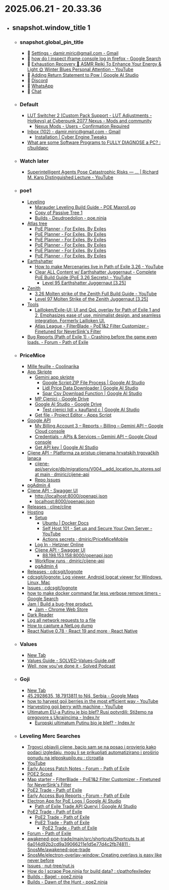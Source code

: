 # 2025.06.21 - 20.33.36

- ## snapshot.window_title 1
  - ### snapshot.global_pin_title
    - 📌 [Settings - damir.miric@gmail.com - Gmail](https://mail.google.com/mail/u/0/#settings/general)
    - 📌 [how do I inspect iframe console log in firefox - Google Search](https://www.google.com/search?client=firefox-b-d&q=how+do+I+inspect+iframe+console+log+in+firefox)
    - 📌 [Exhaustion Recovery 🌸 ASMR Reiki To Enhance Your Energy & Light 🌞 Winter Blues Personal Attention - YouTube](https://www.youtube.com/watch?v=eYBWS4CAWIs)
    - 📌 [Adding Return Statement to Pow | Google AI Studio](https://aistudio.google.com/prompts/1Ei_oPBuQu_zIUwahvbl3PzrxsRDaEXbn)
    - 📌 [Discord](https://discord.com/login?redirect_to=%2Flogin%3Fredirect_to%3D%252Fchannels%252F909474066187046963%252F1137915344183373914)
    - 📌 [WhatsApp](https://web.whatsapp.com/)
    - 📌 [Chat](https://mail.google.com/chat/u/0/#chat/home)
  - ### Default
    - [LUT Switcher 2 (Custom Pack Support - LUT Adjustments - Hotkeys) at Cyberpunk 2077 Nexus - Mods and community](https://www.nexusmods.com/cyberpunk2077/mods/16310?tab=files)
      - [Nexus Mods - Users - Confirmation Required](https://users.nexusmods.com/auth/sign_in)
    - [Inbox (102) - damir.miric@gmail.com - Gmail](https://mail.google.com/mail/u/0/#inbox)
      - [Installation | Cyber Engine Tweaks](https://wiki.redmodding.org/cyber-engine-tweaks/getting-started/installing)
    - [What are some Software Programs to FULLY DIAGNOSE a PC? : r/buildapc](https://www.reddit.com/r/buildapc/comments/16ciumk/what_are_some_software_programs_to_fully_diagnose/)
  - ### Watch later
    - [Superintelligent Agents Pose Catastrophic Risks — ... | Richard M. Karp Distinguished Lecture - YouTube](https://www.youtube.com/watch?v=g0ljOgBo5uY)
  - ### poe1
    - [Leveling](moz-extension://557ffd20-f308-4970-a2f0-db41b53dee29/sidebery/group.html#Leveling)
      - [Marauder Leveling Build Guide - POE Maxroll.gg](https://maxroll.gg/poe/build-guides/marauder-leveling-build-guide#important-leveling-tips-header)
      - [Copy of Passive Tree 1](https://maxroll.gg/poe/poe-tree/emdgp0eu/9)
      - [Builds - Deudroedolion - poe.ninja](https://poe.ninja/builds/mercenaries/character/Barbas_Oyun-4992/Deudroedolion?i=1&search=class%3DJuggernaut%26skills%3DSunder%26supportgems-Sunder%3DMelee%2BPhysical%2BDamage%2BSupport%2CRuthless%2BSupport)
    - [Atlas tree](moz-extension://557ffd20-f308-4970-a2f0-db41b53dee29/sidebery/group.html#Atlas%20tree)
      - [PoE Planner - For Exiles, By Exiles](https://poeplanner.com/atlas-tree/BAAUACAAXz54gKfiKOfJ_X1ah8zZWxe6t12fO03XAq5Fl0U6p3u8SaLQyxeu78Gvj-UDMMn-iaOpQ7VjjWRvtZm56WfQKBQAH4sIAAAAAAAAAwMAAAAAAAAAAAA=)
      - [PoE Planner - For Exiles, By Exiles](https://poeplanner.com/atlas-tree/BAAUADEAh9RfPniA1NHTe7flp-IhYNcHZZAo57VmzgDJ_X1ajepo-ofM2VsXuohyt12fO03X1ysCrqFoAXpFl0U6p3tmMLxJotDLF67vWOfBr4_lAzDJ_omjqUO1Y41kb7WZueln0CgUAB-LCAAAAAAAAAMDAAAAAAAAAAAA)
      - [PoE Planner - For Exiles, By Exiles](https://poeplanner.com/atlas-tree/BAAUAEQAH8qH1F8-eIDU0dN7t-VAv6fiIWDXB2WQKOe1Zs4Ayf04iH1ajepo-ofM2VsXuohyHX23XX2ROJ3e_p87TdfXK57YAq6haCmNAXpFl0U6p3tmMLPH4RC8SbV3c5mi0MsXxB-u71jnkYlgyBiLwa8LcY_lAzDJ_omjqUPjP7VjjWRvtZm56WfQKBQAH4sIAAAAAAAAAwMAAAAAAAAAAAA=)
      - [PoE Planner - For Exiles, By Exiles](https://poeplanner.com/atlas-tree/BAAUAE8AH8qH1F8-eIDU0QBI03u35cHuQL-n4iFg1wdlkCjntWbOAMn9OIhMun1ajepo-ofM2VsXuohyHX23XX2ROJ3e_p87TdfXK57YZ2ACrrXYoWgpjQF6RZdFOqd7ZjCzx-EQGQq8SeIOtXdzmaLQyxfFIRdQxB-u71jnkYlgyBiLwa8LcY_lAzCIB8n-iaPZXKlD4z-1Y41kb7WZueln0CgUAB-LCAAAAAAAAAMDAAAAAAAAAAAA)
      - [PoE Planner - For Exiles, By Exiles](https://poeplanner.com/atlas-tree/BAAUAFwAH8qH1F8-eIDU0QBI03u35SySwe5Av22Ip-IhYNcHZZD8TSjntWbOAMn9OIhMun1ajepo-qi8h8wqu9lbF7qIcr3aHX23XX2R6PI4nd7-nztN19crnthnYAKutdihaCmNjjkBekWXRTqne2Yws8fhEBkKvEniDrV3c5mi0MsXxSHHXRdQxB-u71jnkYlgyBiLwa8LcY_lAzCIB8n-wnaJo9lcqUPjP7VjjWTEGG-1xBaZuelnudTQKBQAH4sIAAAAAAAAAwMAAAAAAAAAAAA=)
      - [PoE Planner - For Exiles, By Exiles](https://poeplanner.com/atlas-tree/BAAUAGwAH8qH1NvWXz54gNTRAEjTe7flLJLB7kC_bYin4iFg1wdlkPxNKOeMQbVmzgDJ_TiITLp9Wo3qaPqovIfMKrvZW4yRF7qIcr3aHX23XX2R6PI4ndxp3v6INNoUnztN19crT12e2GdgrKQrcdC8Aq612KFoKY2OOQF6RZdFOqd7ZjCzx-EQGQq8SeIOTdy1d3OZotBNkcsXxSHHXRdQxB-u71jnkYlgyBiLwa8LcXELWx5j0Y_lAzCIB8n-wnaJo9lcqUPjP7VjjWTEGG-1xBaZuelnudQj39AoFAAfiwgAAAAAAAADAwAAAAAAAAAAAA==)
    - [Earthshatter](moz-extension://557ffd20-f308-4970-a2f0-db41b53dee29/sidebery/group.html#Earthshatter)
      - [How to make Mercenaries live in Path of Exile 3.26 - YouTube](https://www.youtube.com/watch?v=wi4KxGMFIOc)
      - [Clear ALL Content w/ Earthshatter Juggernaut - Complete PoE Build Guide (PoE 3.26 Secrets) - YouTube](https://www.youtube.com/watch?v=TAEyHagm9oE)
        - [Level 95 Earthshatter Juggernaut [3.25]](https://pobb.in/WKqOz8UlbNxe)
    - [Zenith](moz-extension://557ffd20-f308-4970-a2f0-db41b53dee29/sidebery/group.html#Zenith)
      - [3.26 Molten strike of the Zenith Full Build Guide - YouTube](https://www.youtube.com/watch?v=xE7keXeUiag)
      - [Level 97 Molten Strike of the Zenith Juggernaut [3.25]](https://pobb.in/e46bJbySeWzH)
    - [Tools](moz-extension://557ffd20-f308-4970-a2f0-db41b53dee29/sidebery/group.html#Tools)
      - [Lailloken/Exile-UI: UI and QoL overlay for Path of Exile 1 and 2. Emphasizes ease of use, minimalist design, and seamless integration. Formerly Lailloken UI.](https://github.com/Lailloken/Exile-UI)
      - [Atlas League - FilterBlade - PoE1&2 Filter Customizer - Finetuned for NeverSink's Filter](https://www.filterblade.xyz/?game=Poe1)
    - [Bug Reports (Path of Exile 1) - Crashing before the game even loads. - Forum - Path of Exile](https://www.pathofexile.com/forum/view-thread/3789804)
  - ### PriceMice
    - [Mille feuille - Coolinarika](https://www.coolinarika.com/recept/mille-feuille-131c14d4-6392-11eb-b56a-0242ac120066)
    - [App Skripte](moz-extension://557ffd20-f308-4970-a2f0-db41b53dee29/sidebery/group.html#App%20Skripte)
      - [Gemini app skripte](moz-extension://557ffd20-f308-4970-a2f0-db41b53dee29/sidebery/group.html#Gemini%20app%20skripte)
        - [Google Script:ZIP File Process | Google AI Studio](https://aistudio.google.com/prompts/1nDSlhFASASon5R6Z1MUpRu7FRTK9DR3V)
        - [Lidl Price Data Downloader | Google AI Studio](https://aistudio.google.com/prompts/1oJi-DPlYRjxZAUA54YSuomQeCLup-0Ct)
        - [Spar Csv Download Function | Google AI Studio](https://aistudio.google.com/prompts/1r3BNQCbZTRoSjF3Q8G344xB0a5Qme6BK)
      - [MP Cjenici - Google Drive](https://drive.google.com/drive/folders/12mprS2oujyKp0ZL7AiGmQYVjQHzLybHF)
      - [Google AI Studio - Google Drive](https://drive.google.com/drive/folders/167ei9oPUD2YayLCBZeEhtN9dl0sVjrE3)
        - [Test cjenici lidl + kaufland c | Google AI Studio](https://aistudio.google.com/app/prompts/1YaM7sxcVBA4ynS6AMXC77-gmXCIGDW_f)
      - [Get file - Project Editor - Apps Script](https://script.google.com/home/projects/1qfLq97brvfrhNXQSpsx_vDSPG_gXURk5eog64xTP33j5hLRDJO0d1jxC/edit)
    - [Google API](moz-extension://557ffd20-f308-4970-a2f0-db41b53dee29/sidebery/group.html#Google%20API)
      - [My Billing Account 3 – Reports – Billing – Gemini API – Google Cloud console](https://console.cloud.google.com/billing/01D85F-C3283B-8368A4/reports;grouping=GROUP_BY_PROJECT_ANCESTRY;credits=SPENDING_BASED_DISCOUNT?inv=1&invt=Ab0LCQ&project=gen-lang-client-0070258945)
      - [Credentials – APIs & Services – Gemini API – Google Cloud console](https://console.cloud.google.com/apis/credentials?inv=1&invt=Ab0LCQ&project=gen-lang-client-0070258945)
      - [Get API key | Google AI Studio](https://aistudio.google.com/apikey)
    - [Cijene API - Platforma za pristup cijenama hrvatskih trgovačkih lanaca](https://cijene.dev/pricing/)
      - [cijene-api/service/db/migrations/V004__add_location_to_stores.sql at main · dmiric/cijene-api](https://github.com/dmiric/cijene-api/blob/main/service/db/migrations/V004__add_location_to_stores.sql)
      - [Repo Issues](https://github.com/senko/cijene-api/issues)
    - [pgAdmin 4](http://localhost:5050/browser/)
    - [Cijene API - Swagger UI](http://localhost:8000/docs#/)
      - [http://localhost:8000/openapi.json](http://localhost:8000/openapi.json)
      - [localhost:8000/openapi.json](http://localhost:8000/openapi.json)
    - [Releases · cline/cline](https://github.com/cline/cline/releases)
    - [Hosting](moz-extension://557ffd20-f308-4970-a2f0-db41b53dee29/sidebery/group.html#Hosting)
      - [Setup](moz-extension://557ffd20-f308-4970-a2f0-db41b53dee29/sidebery/group.html#Setup)
        - [Ubuntu | Docker Docs](https://docs.docker.com/engine/install/ubuntu/)
        - [Self Host 101 - Set up and Secure Your Own Server - YouTube](https://www.youtube.com/watch?v=Q1Y_g0wMwww&list=PLLnpHn493BHHAxTeLNUZEDLYc8uUwqGXa&index=1)
        - [Actions secrets · dmiric/PriceMiceMobile](https://github.com/dmiric/PriceMiceMobile/settings/secrets/actions)
      - [Log In - Hetzner Online](https://accounts.hetzner.com/login)
      - [Cijene API - Swagger UI](http://88.198.153.158:8000/docs)
        - [88.198.153.158:8000/openapi.json](http://88.198.153.158:8000/openapi.json)
      - [Workflow runs · dmiric/cijene-api](https://github.com/dmiric/cijene-api/actions)
      - [pgAdmin 4](http://localhost:8081/browser/)
    - [Releases · cdcsgit/lognote](https://github.com/cdcsgit/lognote/releases)
    - [cdcsgit/lognote: Log viewer, Android logcat viewer for Windows, Linux, Mac](https://github.com/cdcsgit/lognote#readme)
    - [Issues · cdcsgit/lognote](https://github.com/cdcsgit/lognote/issues?q=file)
    - [how to make docker command far less verbose remove timers - Google Search](https://www.google.com/search?q=how+to+make+docker+command+far+less+verbose+remove+timers&client=firefox-b-d&sca_esv=2c34672eb6e690a0&sxsrf=AE3TifM9-YRl7OkxBIXkmw7d2faGkCuE_w%3A1750496928994&ei=oHZWaKu6PMyhi-gP7bSvuAI&ved=0ahUKEwirioidlYKOAxXM0AIHHW3aCycQ4dUDCBA&uact=5&oq=how+to+make+docker+command+far+less+verbose+remove+timers&gs_lp=Egxnd3Mtd2l6LXNlcnAiOWhvdyB0byBtYWtlIGRvY2tlciBjb21tYW5kIGZhciBsZXNzIHZlcmJvc2UgcmVtb3ZlIHRpbWVyczIHECEYoAEYCkjALVDqBliyLHAHeAGQAQCYAYkBoAGMD6oBBDkuMTC4AQPIAQD4AQGYAhqgAsIPwgIKEAAYsAMY1gQYR8ICBRAhGJ8FmAMAiAYBkAYIkgcFMTUuMTGgB4VfsgcEOC4xMbgHsA_CBwYzLjIxLjLIByI&sclient=gws-wiz-serp)
    - [Jam | Build a bug-free product.](https://jam.dev/)
      - [Jam - Chrome Web Store](https://chromewebstore.google.com/detail/jam/iohjgamcilhbgmhbnllfolmkmmekfmci)
    - [Dark Reader](https://darkreader.org/)
    - [Log all network requests to a file](https://groups.google.com/g/google-chrome-developer-tools/c/3hY_wAgquvw?pli=1)
    - [How to capture a NetLog dump](https://www.chromium.org/for-testers/providing-network-details/)
    - [React Native 0.78 - React 19 and more · React Native](https://reactnative.dev/blog/2025/02/19/react-native-0.78#opt-in-for-javascript-logs-in-metro)
  - ### Values
    - [New Tab](about:newtab)
    - [Values Guide - SOLVED-Values-Guide.pdf](https://d3o9bzvr1aje7d.cloudfront.net/downloads/ebooks/SOLVED-Values-Guide.pdf)
    - [Well, now you've done it - Solved Podcast](https://solvedpodcast.com/solved-guide-confirmed/)
  - ### Goji
    - [New Tab](about:newtab)
    - [45.2928635, 18.7913811 to Niš, Serbia - Google Maps](https://www.google.com/maps/dir/45.2928635,18.7913811/Ni%C5%A1,+Serbia/@44.2678586,18.576736,8z/data=!4m19!1m8!3m7!1s0x4755b0c240c81f65:0x56319fe3122ac3cd!2zTmnFoSwgU2VyYmlh!3b1!8m2!3d43.320926!4d21.8954069!16zL20vMDFrXzlo!4m9!1m1!4e1!1m5!1m1!1s0x4755b0c240c81f65:0x56319fe3122ac3cd!2m2!1d21.8954069!2d43.320926!3e2?entry=ttu&g_ep=EgoyMDI1MDUwNy4wIKXMDSoASAFQAw%3D%3D)
    - [how to harvest goji berries in the most efficient way - YouTube](https://www.youtube.com/watch?v=4K_JK9R80mo)
    - [Harvesting goji berry with machine - YouTube](https://www.youtube.com/watch?v=niu7EDt23No)
    - [Ultimatum EU-a Putinu je bio blef? Rusi potvrdili: Stižemo na pregovore s Ukrajincima - Index.hr](https://www.index.hr/vijesti/clanak/ultimatum-eua-putinu-je-bio-blef-rusi-potvrdili-stizemo-na-pregovore-s-ukrajincima/2669973.aspx?index_ref=naslovnica_vijesti_prva_d)
      - [Europski ultimatum Putinu bio je blef? - Index.hr](https://www.index.hr/vijesti/clanak/europski-ultimatum-putinu-bio-je-blef/2670278.aspx)
  - ### Leveling Merc Searches
    - [Trgovci objavili cijene, bacio sam se na posao i provjerio kako podaci izgledaju, mogu li se prikupljati automatizirano i proširio ponudu na jelposkupilo.eu : r/croatia](https://www.reddit.com/r/croatia/comments/1ko5fl5/trgovci_objavili_cijene_bacio_sam_se_na_posao_i/)
    - [YouTube](https://www.youtube.com/)
    - [Early Access Patch Notes - Forum - Path of Exile](https://www.pathofexile.com/forum/view-forum/2212)
    - [POE2 Scout](https://poe2scout.com/economy/deliriuminstill)
    - [Map starter - FilterBlade - PoE1&2 Filter Customizer - Finetuned for NeverSink's Filter](https://www.filterblade.xyz/?game=Poe2)
    - [PoE2 Trade - Path of Exile](https://www.pathofexile.com/trade2/search/poe2/Dawn%20of%20the%20Hunt/enBKLg9IL)
    - [Early Access Bug Reports - Forum - Path of Exile](https://www.pathofexile.com/forum/view-forum/2214)
    - [Electron App for PoE Logs | Google AI Studio](https://aistudio.google.com/prompts/1Bx1o_zYVkwG5zAyFAj-jBd2pTBoXNysr?model=gemini-2.0-flash)
      - [Path of Exile Trade API Queryi | Google AI Studio](https://aistudio.google.com/prompts/1ok2pa6nTy6yioJpIhsngQrkscEDzGfZV)
    - [PoE2 Trade - Path of Exile](https://www.pathofexile.com/trade2/search/poe2/Dawn%20of%20the%20Hunt/2l7QDyVck)
      - [PoE2 Trade - Path of Exile](https://www.pathofexile.com/trade2/search/poe2/Dawn%20of%20the%20Hunt/4YbYGDZI9)
      - [PoE2 Trade - Path of Exile](https://www.pathofexile.com/trade2/search/poe2/Dawn%20of%20the%20Hunt/zQDMw0gS4)
        - [PoE2 Trade - Path of Exile](https://www.pathofexile.com/trade2/search/poe2/Dawn%20of%20the%20Hunt/jDqV8eZHX)
    - [Forum - Path of Exile](https://www.pathofexile.com/forum)
    - [awakened-poe-trade/main/src/shortcuts/Shortcuts.ts at 6a014d92b2cd9a39066211e1d5e77d4c2fb74811 · SnosMe/awakened-poe-trade](https://github.com/SnosMe/awakened-poe-trade/blob/6a014d92b2cd9a39066211e1d5e77d4c2fb74811/main/src/shortcuts/Shortcuts.ts)
    - [SnosMe/electron-overlay-window: Creating overlays is easy like never before](https://github.com/SnosMe/electron-overlay-window)
    - [Issues · nut-tree/nut.js](https://github.com/nut-tree/nut.js/issues?q=is%3Aissue%20state%3Aopen)
    - [How do I scrape Poe.ninja for build data? : r/pathofexiledev](https://www.reddit.com/r/pathofexiledev/comments/18klqli/how_do_i_scrape_poeninja_for_build_data/)
    - [Builds - Bagel - poe2.ninja](https://poe2.ninja/builds/dawn/character/BagelGoose-8212/Bagel?i=0&search=skills%3DLightning%2BSpear)
    - [Builds - Dawn of the Hunt - poe2.ninja](https://poe2.ninja/builds/dawn?sort=life)